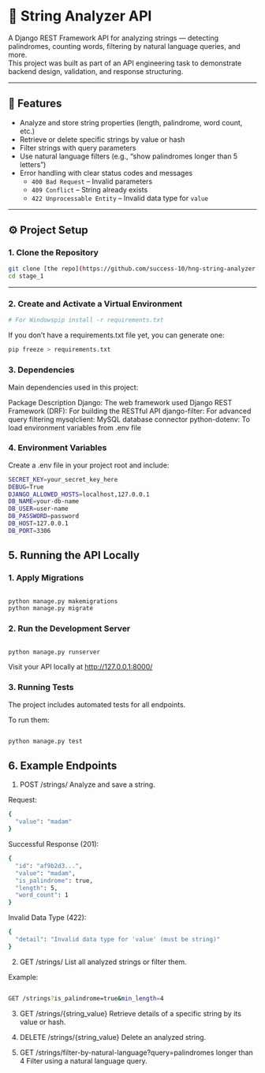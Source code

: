 # 🧠 String Analyzer API

A Django REST Framework API for analyzing strings — detecting palindromes, counting words, filtering by natural language queries, and more.  
This project was built as part of an API engineering task to demonstrate backend design, validation, and response structuring.

---

## 🚀 Features

- Analyze and store string properties (length, palindrome, word count, etc.)
- Retrieve or delete specific strings by value or hash
- Filter strings with query parameters
- Use natural language filters (e.g., “show palindromes longer than 5 letters”)
- Error handling with clear status codes and messages
  - `400 Bad Request` – Invalid parameters
  - `409 Conflict` – String already exists
  - `422 Unprocessable Entity` – Invalid data type for `value`

---

## ⚙️ Project Setup

###  1. Clone the Repository
```bash
git clone [the repo](https://github.com/success-10/hng-string-analyzer.git)
cd stage_1
```

---
### 2. Create and Activate a Virtual Environment
```bash
# For Windowspip install -r requirements.txt
```
If you don’t have a requirements.txt file yet, you can generate one:
```bash
pip freeze > requirements.txt
```
### 3. Dependencies
Main dependencies used in this project:

Package	Description
Django:	The web framework used
Django REST Framework (DRF):	For building the RESTful API
django-filter:	For advanced query filtering
mysqlclient:	MySQL database connector
python-dotenv:	To load environment variables from .env file

### 4. Environment Variables
Create a .env file in your project root and include:
```bash
SECRET_KEY=your_secret_key_here
DEBUG=True
DJANGO_ALLOWED_HOSTS=localhost,127.0.0.1
DB_NAME=your-db-name
DB_USER=user-name
DB_PASSWORD=password
DB_HOST=127.0.0.1
DB_PORT=3306
```
## 5. Running the API Locally
### 1. Apply Migrations
```bash

python manage.py makemigrations
python manage.py migrate
```
### 2. Run the Development Server
```bash

python manage.py runserver
```
Visit your API locally at http://127.0.0.1:8000/

### 3. Running Tests
The project includes automated tests for all endpoints.

To run them:

```bash

python manage.py test
```
## 6. Example Endpoints
1. POST /strings/
Analyze and save a string.

Request:
```bash
{
  "value": "madam"
}
```
Successful Response (201):
```bash
{
  "id": "af9b2d3...",
  "value": "madam",
  "is_palindrome": true,
  "length": 5,
  "word_count": 1
}
```
Invalid Data Type (422):
```bash
{
  "detail": "Invalid data type for 'value' (must be string)"
}
```
2. GET /strings/
List all analyzed strings or filter them.

Example:

```bash

GET /strings?is_palindrome=true&min_length=4
```
3. GET /strings/{string_value}
Retrieve details of a specific string by its value or hash.

4. DELETE /strings/{string_value}
Delete an analyzed string.

5. GET /strings/filter-by-natural-language?query=palindromes longer than 4
Filter using a natural language query.

